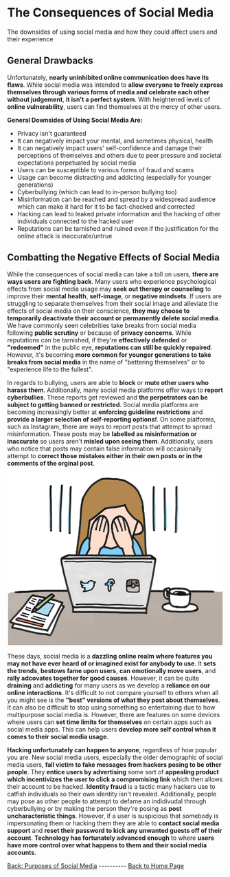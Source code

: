 # The Consequences of Social Media
The downsides of using social media and how they could affect users and their experience
## General Drawbacks
Unfortunately, **nearly uninhibited online communication does have its flaws**. While social media was intended to **allow everyone to freely express themselves through various forms of media and celebrate each other without judgement**, **it isn't a perfect system**. With heightened levels of **online vulnerability**, users can find themselves at the mercy of other users.

**General Downsides of Using Social Media Are:**
- Privacy isn't guaranteed
- It can negatively impact your mental, and sometimes physical, health
- It can negatively impact users' self-confidence and damage their perceptions of themselves and others due to peer pressure and societal expectations perpetuated by social media
- Users can be susceptible to various forms of fraud and scams
- Usage can become distracting and addicting (especially for younger generations)
- Cyberbullying (which can lead to in-person bullying too)
- Misinformation can be reached and spread by a widespread audience which can make it hard for it to be fact-checked and corrected
- Hacking can lead to leaked private information and the hacking of other individuals connected to the hacked user
- Reputations can be tarnished and ruined even if the justification for the online attack is inaccurate/untrue

## Combatting the Negative Effects of Social Media
While the consequences of social media can take a toll on users, **there are ways users are fighting back**. Many users who experience psychological effects from social media usage may **seek out therapy or counseling** to improve their **mental health**, **self-image**, or **negative mindsets**. If users are struggling to separate themselves from their social image and alleviate the effects of social media on their conscience, **they may choose to temporarily deactivate their account or permanently delete social media**. We have commonly seen celebrities take breaks from social media following **public scrutiny** or because of **privacy concerns**. While reputations can be tarnished, if they're **effectively defended** or **"redeemed"** in the public eye, **reputations can still  be quickly repaired**. However, it's becoming **more common for younger generations to take breaks from social media** in the name of "bettering themselves" or to "experience life to the fullest".

In regards to bullying, users are able to **block** or **mute other users who harass them**. Additionally, many social media platforms offer ways to **report cyberbullies**. These reports get reviewed and **the perpetrators can be subject to getting banned or restricted**. Social media platforms are becoming increasingly better at **enforcing guideline restrictions** and **provide a larger selection of self-reporting options**f. On some platforms, such as Instagram, there are ways to report posts that attempt to spread misinformation. These posts may be **labelled as misinformation or inaccurate** so users aren't **misled upon seeing them**. Additionally, users who notice that posts may contain false information will occasionally attempt to **correct those mistakes either in their own posts or in the comments of the orginal post**.

<p align="center"><img src="mediapressure.png" alt="Pressure of Social Media" style="height: 400px; width:500px;"/></p>

These days, social media is a **dazzling online realm where features you may not have ever heard of or imagined exist for anybody to use**. It **sets the trends**, **bestows fame upon users**, **can emotionally move users**, and **rally adcovates together for good causes**. However, it can be quite **draining** and **addicting** for many users as we develop a **reliance on our online interactions**. It's difficult to not compare yourself to others when all you might see is the **"best" versions of what they post about themselves**. It can also be difficult to stop using something so entertaining due to how multipurpose social media is. However, there are features on some devices where users can **set time limits for themselves** on certain apps such as social media apps. This can help users **develop more self control when it comes to their social media usage**.

**Hacking unfortunately can happen to anyone**, regardless of how popular you are. New social media users, especially the older demographic of social media users, **fall victim to fake messages from hackers posing to be other people**. They **entice users by advertising** some sort of **appealing product which incentivizes the user to click a compromising link** which then allows their account to be hacked. **Identity fraud** is a tactic many hackers use to catfish individuals so their own identity isn't revealed. Additionally, people may pose as other people to attempt to defame an indidivudal through cyberbullying or by making the person they're posing as **post uncharacteristic things**. However, if a user is suspicious that somebody is impersonating them or hacking them they are able to **contact social media support** and **reset their password to kick any unwanted guests off of their account**. **Technology has fortunately advanced enough** to where **users have more control over what happens to them and their social media accounts**.

[Back: Purposes of Social Media](https://link-url-here.org) ---------- [Back to Home Page](https://github.com/yulizhu0/IT_1600_Final/blob/f6a9905cf9c3d6485240d76af17624ff7c11dd05/README.md)
